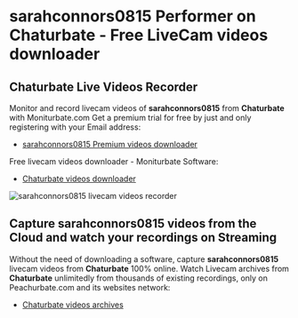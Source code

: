 # sarahconnors0815 Performer on Chaturbate - Free LiveCam videos downloader

## Chaturbate Live Videos Recorder

Monitor and record livecam videos of **sarahconnors0815** from **Chaturbate** with Moniturbate.com
Get a premium trial for free by just and only registering with your Email address:
* [sarahconnors0815 Premium videos downloader](https://moniturbate.com/request-demo-licence-key.html)

Free livecam videos downloader - Moniturbate Software:
* [Chaturbate videos downloader](https://moniturbate.com/moniturbate-download-software.html)

![sarahconnors0815 livecam videos recorder](https://peachurnet.com/templates/moniturbate-software.png)


## Capture sarahconnors0815 videos from the Cloud and watch your recordings on Streaming

Without the need of downloading a software, capture **sarahconnors0815** livecam videos from **Chaturbate** 100% online.
Watch Livecam archives from **Chaturbate** unlimitedly from thousands of existing recordings, only on Peachurbate.com and its websites network:
* [Chaturbate videos archives](https://peachurnet.com/)